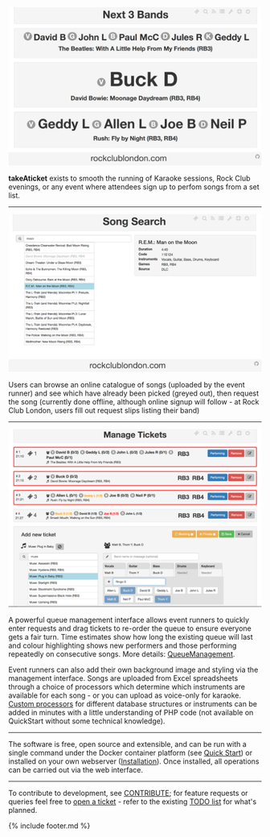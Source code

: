 ![Upcoming screen](images/upcoming800.png)

**takeAticket** exists to smooth the running of Karaoke sessions, Rock Club evenings, or any event where attendees sign up to perfom songs from a set list.

-----

![Song Search](images/songSearch800.png)

Users can browse an online catalogue of songs (uploaded by the event runner) and see which have already been picked (greyed out), then request the song 
(currently done offline, although online signup will follow - at Rock Club London, users fill out request slips listing their band)

-----

![Queue Management](images/management800.png)

A powerful queue management interface allows event runners to quickly enter requests and drag tickets to re-order the queue to ensure 
everyone gets a fair turn. Time estimates show how long the existing queue will last and colour highlighting shows new performers and 
those performing repeatedly on consecutive songs. More details: [QueueManagement](QueueManagement.md).

Event runners can also add their own background image and styling via the management interface. Songs are uploaded from Excel spreadsheets
through a choice of processors which determine which instruments are available for each song - or you can upload as voice-only for karaoke.
[Custom processors](PROCESSORS.md) for different database structures or instruments can be added in minutes with a little understanding of 
PHP code  (not available on QuickStart without some technical knowledge).

------

The software is free, open source and extensible, and can be run with a single command under the Docker container platform 
(see [Quick Start](QUICKSTART.md)) or installed on your own webserver ([Installation](INSTALL.md)). 
Once installed, all operations can be carried out via the web interface.

-------

To contribute to development, see [CONTRIBUTE](CONTRIBUTE.md); for feature requests or queries feel free to 
[open a ticket](https://github.com/parsingphase/takeAticket/issues) - refer to the existing 
[TODO list](https://github.com/parsingphase/takeAticket/blob/master/TODO.md) for what's planned.

{% include footer.md %}